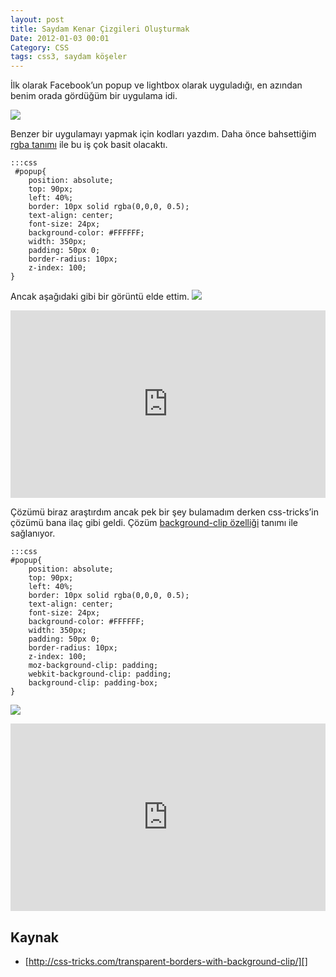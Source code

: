 ```yaml
---
layout: post
title: Saydam Kenar Çizgileri Oluşturmak
Date: 2012-01-03 00:01
Category: CSS
tags: css3, saydam köşeler
---
```


İlk olarak Facebook’un popup ve lightbox olarak uyguladığı, en azından
benim orada gördüğüm bir uygulama idi.

![][100]

Benzer bir uygulamayı yapmak için kodları yazdım. Daha önce bahsettiğim
[rgba tanımı][] ile bu iş çok basit olacaktı.

	:::css
	 #popup{
		position: absolute;
		top: 90px;
		left: 40%;
		border: 10px solid rgba(0,0,0, 0.5);
		text-align: center;
		font-size: 24px;
		background-color: #FFFFFF;
		width: 350px;
		padding: 50px 0;
		border-radius: 10px;
		z-index: 100;
	}

Ancak aşağıdaki gibi bir görüntü elde ettim.
![][1]

<iframe style="width: 100%; height: 300px" src="http://jsfiddle.net/fatihhayri/UYJWH/1/embedded/result,css,html" allowfullscreen="allowfullscreen" frameborder="0"></iframe>

Çözümü biraz araştırdım ancak pek bir şey bulamadım derken css-tricks’in
çözümü bana ilaç gibi geldi. Çözüm [background-clip özelliği][] tanımı
ile sağlanıyor.

	:::css
	#popup{
		position: absolute;
		top: 90px;
		left: 40%;
		border: 10px solid rgba(0,0,0, 0.5);
		text-align: center;
		font-size: 24px;
		background-color: #FFFFFF;
		width: 350px;
		padding: 50px 0;
		border-radius: 10px;
		z-index: 100;
		moz-background-clip: padding;
		webkit-background-clip: padding;
		background-clip: padding-box;
	}

![][2]

<iframe style="width: 100%; height: 300px" src="http://jsfiddle.net/fatihhayri/qjmyS/embedded/result,css,html" allowfullscreen="allowfullscreen" frameborder="0"></iframe>

## Kaynak

-   [http://css-tricks.com/transparent-borders-with-background-clip/][]

  [100]: https://lh5.googleusercontent.com/_SHFSSO6P4rp8S4nZY3vxCmgDN6E4T4s388AlMh0qsEPBkUtJTheYUlsBJ6scDYACwDYDlM7FOieyXgENGEmWzpUohoMOcsXmASOjoTHB5Jub4ojri0
  [rgba tanımı]: http://www.fatihhayrioglu.com/css3-rgba-renk-tanimi/
  [1]: https://lh4.googleusercontent.com/HG1aPLVyrPkO-QDocagwVvy3t2Ib1jSb8P8LG9TYrNOXo7QEQBayw6Bk8BlztGYU2Cd5CnBV7eYWR8GT0bXk-E6bAZ_Jh8OyzHGEbaOeQPSpO9yvYYs
  [background-clip özelliği]: http://www.fatihhayrioglu.com/css3-background-origin-ve-background-clip-ozellikleri/
  [2]: https://lh5.googleusercontent.com/A5kRKORp2QXmurGBD_WaoXQl_V0P6Fi3Ojm1JhB3cDVLfIvjTApd8K-VjxIbP8cQ-rQ47kPfj9gimC6IbudkTi7CITtaTGo4Lf2Fy4aybKvGmYXZBnU
  [http://css-tricks.com/transparent-borders-with-background-clip/]: http://css-tricks.com/transparent-borders-with-background-clip/
